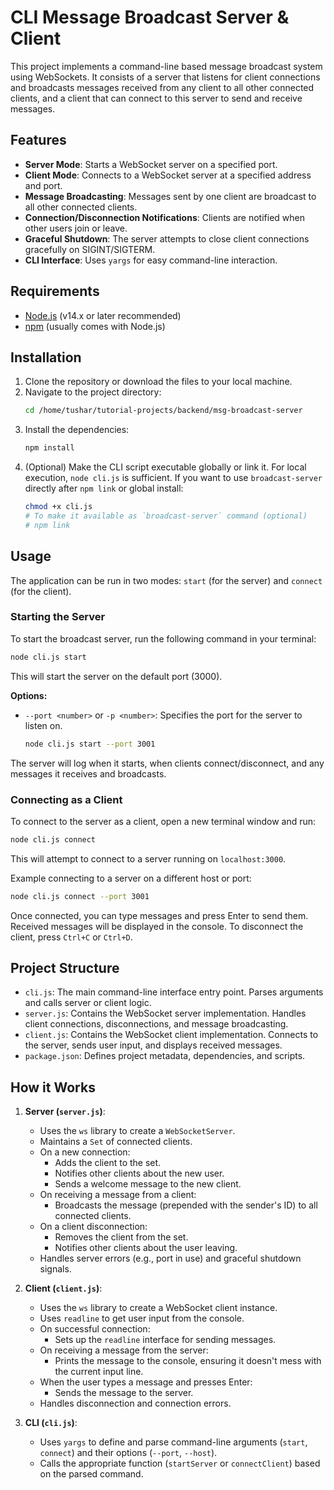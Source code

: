 # CLI Message Broadcast Server & Client

This project implements a command-line based message broadcast system using WebSockets. It consists of a server that listens for client connections and broadcasts messages received from any client to all other connected clients, and a client that can connect to this server to send and receive messages.

## Features

*   **Server Mode**: Starts a WebSocket server on a specified port.
*   **Client Mode**: Connects to a WebSocket server at a specified address and port.
*   **Message Broadcasting**: Messages sent by one client are broadcast to all other connected clients.
*   **Connection/Disconnection Notifications**: Clients are notified when other users join or leave.
*   **Graceful Shutdown**: The server attempts to close client connections gracefully on SIGINT/SIGTERM.
*   **CLI Interface**: Uses `yargs` for easy command-line interaction.

## Requirements

*   [Node.js](https://nodejs.org/) (v14.x or later recommended)
*   [npm](https://www.npmjs.com/) (usually comes with Node.js)

## Installation

1.  Clone the repository or download the files to your local machine.
2.  Navigate to the project directory:
    ```bash
    cd /home/tushar/tutorial-projects/backend/msg-broadcast-server
    ```
3.  Install the dependencies:
    ```bash
    npm install
    ```
4.  (Optional) Make the CLI script executable globally or link it. For local execution, `node cli.js` is sufficient. If you want to use `broadcast-server` directly after `npm link` or global install:
    ```bash
    chmod +x cli.js
    # To make it available as `broadcast-server` command (optional)
    # npm link
    ```

## Usage

The application can be run in two modes: `start` (for the server) and `connect` (for the client).

### Starting the Server

To start the broadcast server, run the following command in your terminal:

```bash
node cli.js start
```

This will start the server on the default port (3000).

**Options:**

*   `--port <number>` or `-p <number>`: Specifies the port for the server to listen on.
    ```bash
    node cli.js start --port 3001
    ```

The server will log when it starts, when clients connect/disconnect, and any messages it receives and broadcasts.

### Connecting as a Client

To connect to the server as a client, open a new terminal window and run:

```bash
node cli.js connect
```

This will attempt to connect to a server running on `localhost:3000`.


Example connecting to a server on a different host or port:

```bash
node cli.js connect --port 3001
```

Once connected, you can type messages and press Enter to send them. Received messages will be displayed in the console.
To disconnect the client, press `Ctrl+C` or `Ctrl+D`.

## Project Structure

*   `cli.js`: The main command-line interface entry point. Parses arguments and calls server or client logic.
*   `server.js`: Contains the WebSocket server implementation. Handles client connections, disconnections, and message broadcasting.
*   `client.js`: Contains the WebSocket client implementation. Connects to the server, sends user input, and displays received messages.
*   `package.json`: Defines project metadata, dependencies, and scripts.

## How it Works

1.  **Server (`server.js`)**:
    *   Uses the `ws` library to create a `WebSocketServer`.
    *   Maintains a `Set` of connected clients.
    *   On a new connection:
        *   Adds the client to the set.
        *   Notifies other clients about the new user.
        *   Sends a welcome message to the new client.
    *   On receiving a message from a client:
        *   Broadcasts the message (prepended with the sender's ID) to all connected clients.
    *   On a client disconnection:
        *   Removes the client from the set.
        *   Notifies other clients about the user leaving.
    *   Handles server errors (e.g., port in use) and graceful shutdown signals.

2.  **Client (`client.js`)**:
    *   Uses the `ws` library to create a WebSocket client instance.
    *   Uses `readline` to get user input from the console.
    *   On successful connection:
        *   Sets up the `readline` interface for sending messages.
    *   On receiving a message from the server:
        *   Prints the message to the console, ensuring it doesn't mess with the current input line.
    *   When the user types a message and presses Enter:
        *   Sends the message to the server.
    *   Handles disconnection and connection errors.

3.  **CLI (`cli.js`)**:
    *   Uses `yargs` to define and parse command-line arguments (`start`, `connect`) and their options (`--port`, `--host`).
    *   Calls the appropriate function (`startServer` or `connectClient`) based on the parsed command.